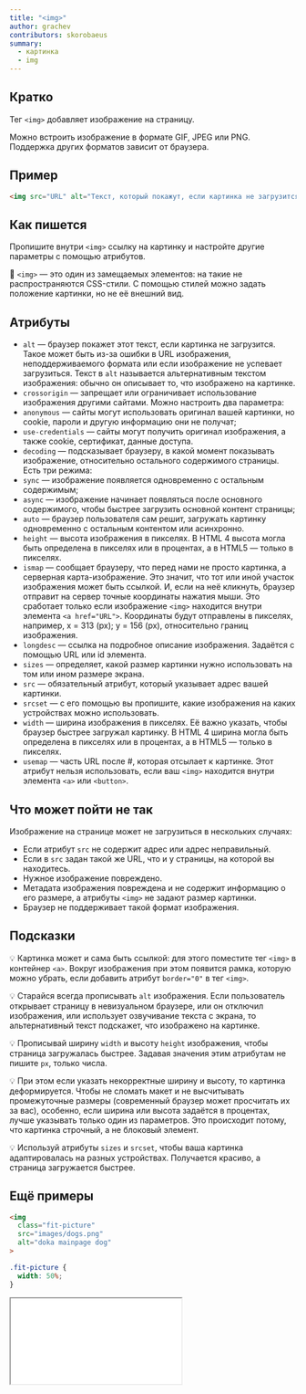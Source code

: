 ```yaml
---
title: "<img>"
author: grachev
contributors: skorobaeus
summary:
  - картинка
  - img
---
```


## Кратко

Тег `<img>` добавляет изображение на страницу.

Можно встроить изображение в формате GIF, JPEG или PNG. Поддержка других форматов зависит от браузера.

## Пример

```html
<img src="URL" alt="Текст, который покажут, если картинка не загрузится">
```

## Как пишется

Пропишите внутри `<img>` ссылку на картинку и настройте другие параметры с помощью атрибутов.

🤖 `<img>` — это один из замещаемых элементов: на такие не распространяются CSS-стили. С помощью стилей можно задать положение картинки, но не её внешний вид.

## Атрибуты

- `alt` — браузер покажет этот текст, если картинка не загрузится. Такое может быть из-за ошибки в URL изображения, неподдерживаемого формата или если изображение не успевает загрузиться. Текст в `alt` называется альтернативным текстом изображения: обычно он описывает то, что изображено на картинке.
- `crossorigin` — запрещает или ограничивает использование изображения другими сайтами. Можно настроить два параметра:
- `anonymous` — сайты могут использовать оригинал вашей картинки, но cookie, пароли и другую информацию они не получат;
- `use-credentials` — сайты могут получить оригинал изображения, а также cookie, сертификат, данные доступа.
- `decoding` — подсказывает браузеру, в какой момент показывать изображение, относительно остального содержимого страницы. Есть три режима:
- `sync` — изображение появляется одновременно с остальным содержимым;
- `async` — изображение начинает появляться после основного содержимого, чтобы быстрее загрузить основной контент страницы;
- `auto` — браузер пользователя сам решит, загружать картинку одновременно с остальным контентом или асинхронно.
- `height` — высота изображения в пикселях. В HTML 4 высота могла быть определена в пикселях или в процентах, а в HTML5 — только в пикселях.
- `ismap` — сообщает браузеру, что перед нами не просто картинка, а серверная карта-изображение. Это значит, что тот или иной участок изображения может быть ссылкой. И, если на неё кликнуть, браузер отправит на сервер точные координаты нажатия мыши. Это сработает только если изображение `<img>` находится внутри элемента `<a href="URL">`. Координаты будут отправлены в пикселях, например, x = 313 (px); y = 156 (px), относительно границ изображения.
- `longdesc` — ссылка на подробное описание изображения. Задаётся с помощью URL или id элемента.
- `sizes` — определяет, какой размер картинки нужно использовать на том или ином размере экрана.
- `src` — обязательный атрибут, который указывает адрес вашей картинки.
- `srcset` — с его помощью вы пропишите, какие изображения на каких устройствах можно использовать.
- `width` — ширина изображения в пикселях. Её важно указать, чтобы браузер быстрее загружал картинку. В HTML 4 ширина могла быть определена в пикселях или в процентах, а в HTML5 — только в пикселях.
- `usemap` — часть URL после #, которая отсылает к картинке. Этот атрибут нельзя использовать, если ваш `<img>` находится внутри элемента `<a>` или `<button>`.

## Что может пойти не так

Изображение на странице может не загрузиться в нескольких случаях:

- Если атрибут `src` не содержит адрес или адрес неправильный.
- Если в `src` задан такой же URL, что и у страницы, на которой вы находитесь.
- Нужное изображение повреждено.
- Метадата изображения повреждена и не содержит информацию о его размере, а атрибуты `<img>` не задают размер картинки.
- Браузер не поддерживает такой формат изображения.

## Подсказки

💡 Картинка может и сама быть ссылкой: для этого поместите тег `<img>` в контейнер `<a>`. Вокруг изображения при этом появится рамка, которую можно убрать, если добавить атрибут `border="0"` в тег `<img>`.

💡 Старайся всегда прописывать `alt` изображения. Если пользователь открывает страницу в невизуальном браузере, или он отключил изображения, или использует озвучивание текста с экрана, то альтернативный текст подскажет, что изображено на картинке.

💡 Прописывай ширину `width` и высоту `height` изображения, чтобы страница загружалась быстрее. Задавая значения этим атрибутам не пишите `px`, только числа.

💡 При этом если указать некорректные ширину и высоту, то картинка деформируется. Чтобы не сломать макет и не высчитывать промежуточные размеры (современный браузер может просчитать их за вас), особенно, если ширина или высота задаётся в процентах, лучше указывать только один из параметров. Это происходит потому, что картинка строчный, а не блоковый элемент.

💡 Используй атрибуты `sizes` и `srcset`, чтобы ваша картинка адаптировалась на разных устройствах. Получается красиво, а страница загружается быстрее.

## Ещё примеры

```html
<img
  class="fit-picture"
  src="images/dogs.png"
  alt="doka mainpage dog"
>
```

```css
.fit-picture {
  width: 50%;
}
```

<iframe title="Картинка с заданной шириной" src="demos/img-fix-width.html"></iframe>
